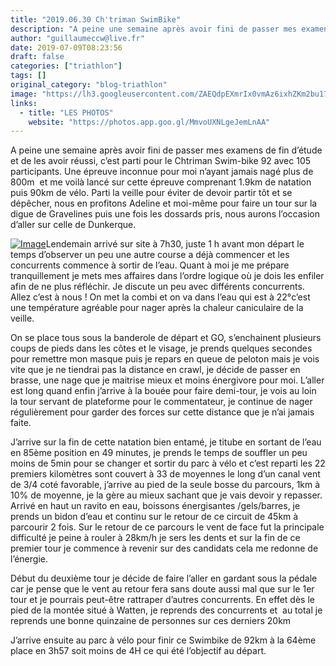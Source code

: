 ```yaml
---
title: "2019.06.30 Ch'triman SwimBike"
description: "A peine une semaine après avoir fini de passer mes examens de fin d’étude et de les avoir réussi, c’est parti pour le Chtriman Swim-bike 92 avec 105 participants. Une épreuve inconnue pour moi n’ayant jamais nagé plus de 800m  et me voilà lancé sur cette épreuve comprenant 1.9km de natation puis 90km de vélo. Parti la veille pour éviter de devoir partir tôt et se dépêcher, nous en profitons Adeline et moi-même pour faire un tour sur la digue de Gravelines puis une fois les dossards pris, nous aurons l’occasion d’aller sur celle de Dunkerque."
author: "guillaumeccw@live.fr"
date: 2019-07-09T08:23:56
draft: false
categories: ["triathlon"]
tags: []
original_category: "blog-triathlon"
image: "https://lh3.googleusercontent.com/ZAEQdpEXmrIx0vmAz6ixhZKm2bu177zxLMwQEbjf2BL47ehbxo3_ixeekWeRbPZ4lsOAPJIZjrBXPwzzs0twfpCM63RJSmrlMkIuVlBpClruYh-24saQ5TSyzPBiV7EBYRJeG5lwzePfndOfzkc-g3iYLyBW2uOXbFNDz4NvWvlYu6wcj-0vHALshtNX8HgXv6-utUO6lvmxjlYWToK-8fVqPzo2eS3YXH7tFjYIJKVdjBKxkXRjl85BpHXYfffmg1WmpZvHzI7zFhhAqKaNT82kH8AAX-GZH_IHdO-2wPgRnh7LwDy31Bf_WOHLhjA2Bv-T4zz7NzeNgo_anbA2-uzEbwegLKK0VXhlfy_XpQBiVEtz8gT1VFeXp_2XsgASZRV9Gb3SHgENKh2_IpgHQ4orlQCncKVgs7H6f3pPZseCqdMT90dXgvI3AhAipszeZ3uqh5B-IT-f4PYq2Ot6eFfyRgkFYtLEyxTaQqmZ6rI2z9VI1TXNQLJ5i3KNzpQehk7vU1KUw1Mv_XRCOEIbQ-9ZXjWarFpmXRjt8jzJnk533OJrp2dLe6euCzHXWaDdyYbwbscKo0eKni0X6ddV96WWQ8D3ABIgynFGiu6ybvrEzFKVDeFZJSxna_ksESa_QMlt_a3KmtsW3Na-HXD0IEdZPXT7E4F8=w1339-h894-no"
links:
  - title: "LES PHOTOS"
    website: "https://photos.app.goo.gl/MmvoUXNLgeJemLnAA"
---
```


A peine une semaine après avoir fini de passer mes examens de fin d’étude et de les avoir réussi, c’est parti pour le Chtriman Swim-bike 92 avec 105 participants. Une épreuve inconnue pour moi n’ayant jamais nagé plus de 800m &nbsp;et me voilà lancé sur cette épreuve comprenant 1.9km de natation puis 90km de vélo. Parti la veille pour éviter de devoir partir tôt et se dépêcher, nous en profitons Adeline et moi-même pour faire un tour sur la digue de Gravelines puis une fois les dossards pris, nous aurons l’occasion d’aller sur celle de Dunkerque.

<!--more-->

[![Image](https://lh3.googleusercontent.com/vS11f2EYb8pA7znF_coWFNkCCrNfL-Fj1uI4G7KA4qcN4aBQxjE3ED0VZ9m9JXrHoaEB7L1FZNi-scLz73C_XoiRqC-HSkvoqVMfWFO-6EBsRhqw1R7GF6xXi6iA5nt5uNYqaB98p0fQ8FLXp9RKVgqBmDYCKmoJZZwWXO-dHK2xGeYxEuR-dnKqS9KNpbgzXKk2pgdarWo0pjoXw6UK2ru4GykBnD6K2IkORDRx-EudaQuVhJWv_-cVcnKYRhWFLjNViJZQ_uPInpBvM1qkTXyzUQKiSVP08Et1yXLrVKIiQ9rcudQ0cQEAsJJ9cCpLgdE0NjAY8ph4Qro4pHQvloU0dVeu2vkeT__iN8_vMgIzn6LOsUvOe0XwLLEJHMSMyF9nbXpyulMqlTJPCj6Je7KHhd4QMERTyWFB9gChVcNUtu2t-e9he71wfm0O5a0vGYKnWGsWeaWd232XC1l9bPqsdxLd6eD_XmagvBPe5LUD9AzqpJZ_bEghLsFxYRqwJRyXczZz3R1QkL32pyQbILqzA91zLdtdcUjS0EJstndmLIlYwEXI10OFoq9URgYZbOBcac7-f6vslG7ljlGsmhhZFgaW8k25VbMPIQ2FTYkDwhaazIaxDdHLC5Gka7vII1B79Ds5RpHTgarZPCJgPjWs3A1SJR0RUiuo_2foFqFK1JW80EuIx8-xVCSrLst-_RrTwxbGPCJ9zXIixz4E7CcLew=w614-h920-no)](https://lh3.googleusercontent.com/vS11f2EYb8pA7znF_coWFNkCCrNfL-Fj1uI4G7KA4qcN4aBQxjE3ED0VZ9m9JXrHoaEB7L1FZNi-scLz73C_XoiRqC-HSkvoqVMfWFO-6EBsRhqw1R7GF6xXi6iA5nt5uNYqaB98p0fQ8FLXp9RKVgqBmDYCKmoJZZwWXO-dHK2xGeYxEuR-dnKqS9KNpbgzXKk2pgdarWo0pjoXw6UK2ru4GykBnD6K2IkORDRx-EudaQuVhJWv_-cVcnKYRhWFLjNViJZQ_uPInpBvM1qkTXyzUQKiSVP08Et1yXLrVKIiQ9rcudQ0cQEAsJJ9cCpLgdE0NjAY8ph4Qro4pHQvloU0dVeu2vkeT__iN8_vMgIzn6LOsUvOe0XwLLEJHMSMyF9nbXpyulMqlTJPCj6Je7KHhd4QMERTyWFB9gChVcNUtu2t-e9he71wfm0O5a0vGYKnWGsWeaWd232XC1l9bPqsdxLd6eD_XmagvBPe5LUD9AzqpJZ_bEghLsFxYRqwJRyXczZz3R1QkL32pyQbILqzA91zLdtdcUjS0EJstndmLIlYwEXI10OFoq9URgYZbOBcac7-f6vslG7ljlGsmhhZFgaW8k25VbMPIQ2FTYkDwhaazIaxDdHLC5Gka7vII1B79Ds5RpHTgarZPCJgPjWs3A1SJR0RUiuo_2foFqFK1JW80EuIx8-xVCSrLst-_RrTwxbGPCJ9zXIixz4E7CcLew=w614-h920-no)Lendemain arrivé sur site à 7h30, juste 1 h avant mon départ&nbsp;le temps d’observer un peu une autre course a déjà commencer et les concurrents commence à sortir de l’eau. Quant à moi je me prépare tranquillement je mets mes affaires dans l’ordre logique où je dois les enfiler afin de ne plus réfléchir. Je discute un peu avec différents concurrents. Allez c’est à nous&nbsp;! On met la combi et on va dans l’eau qui est à 22°c’est une température agréable pour nager après la chaleur caniculaire de la veille.

On se place tous sous la banderole de départ et GO, s’enchainent plusieurs coups de pieds dans les côtes et le visage, je prends quelques secondes pour remettre mon masque puis je repars en queue de peloton mais je vois vite que je ne tiendrai pas la distance en crawl, je décide de passer en brasse, une nage que je maitrise mieux et moins énergivore pour moi. L’aller est long quand enfin j’arrive à la bouée pour faire demi-tour, je vois au loin la tour servant de plateforme pour le commentateur, je continue de nager régulièrement pour garder des forces sur cette distance que je n’ai jamais faite.

J’arrive sur la fin de cette natation bien entamé, je titube en sortant de l’eau en 85ème position en 49 minutes, je prends le temps de souffler un peu moins de 5min pour se changer et sortir du parc à vélo et c’est reparti les 22 premiers kilomètres sont couvert à 33 de moyennes le long d’un canal vent de 3/4 coté favorable, j’arrive au pied de la seule bosse du parcours, 1km à 10% de moyenne, je la gère au mieux sachant que je vais devoir y repasser.&nbsp; Arrivé en haut un ravito en eau, boissons énergisantes /gels/barres, je prends un bidon d’eau et continu sur le retour de ce circuit de 45km à parcourir 2 fois. Sur le retour de ce parcours le vent de face fut la principale difficulté je peine à rouler à 28km/h je sers les dents et sur la fin de ce premier tour je commence à revenir sur des candidats cela me redonne de l’énergie.

Début du deuxième tour je décide de faire l’aller en gardant sous la pédale car je pense que le vent au retour fera sans doute aussi mal que sur le 1er tour et je pourrais peut-être rattraper d’autres concurrents. En effet dès le pied de la montée situé à Watten, je reprends des concurrents et &nbsp;au total je reprends une bonne quinzaine de personnes sur ces derniers 20km

J’arrive ensuite au parc à vélo pour finir ce Swimbike de 92km à la 64ème place en 3h57 soit moins de 4H ce qui été l’objectif au départ.&nbsp;